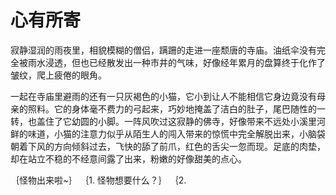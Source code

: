 # 心有所寄
寂静湿润的雨夜里，相貌模糊的僧侣，蹒跚的走进一座颓唐的寺庙。油纸伞没有完全被雨水浸透，但也已经散发出一种市井的气味，好像经年累月的盘算终于化作了皱纹，爬上疲倦的眼角。

一起在寺庙里避雨的还有一只灰褐色的小猫，它小到让人不能相信它身边竟没有母亲的照料。它的身体毫不费力的弓起来，巧妙地掩盖了洁白的肚子，尾巴随性的一转，也盖住了它幼圆的小脚。一阵风吹过这寂静的佛寺，好像带来不远处小溪里河鲜的味道，小猫的注意力似乎从陌生人的闯入带来的惊慌中完全解脱出来，小脑袋朝着下风的方向倾斜过去，飞快的舔了前爪，红色的舌尖一忽而现。足底的肉垫，却在站立不稳的不经意间露了出来，粉嫩的好像甜美的点心。

｛怪物出来啦~｝
｛1.	怪物想要什么？｝
｛2.	
